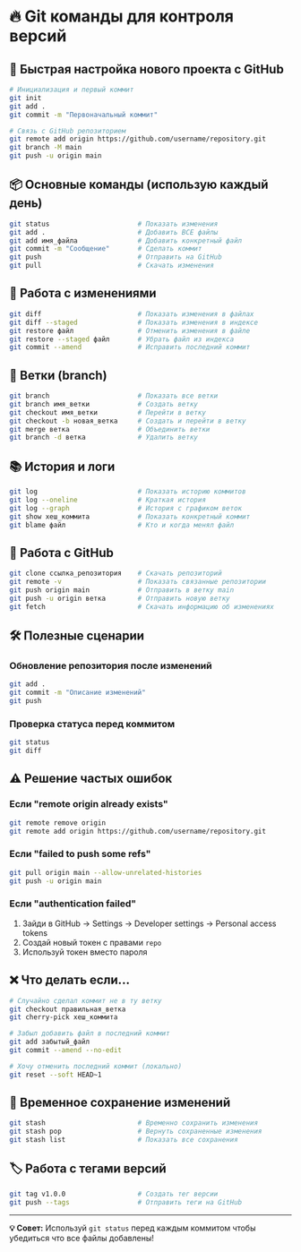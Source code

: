# 🔥 Git команды для контроля версий

## 🚀 Быстрая настройка нового проекта с GitHub
```bash
# Инициализация и первый коммит
git init
git add .
git commit -m "Первоначальный коммит"

# Связь с GitHub репозиторием
git remote add origin https://github.com/username/repository.git
git branch -M main
git push -u origin main
```

## 📦 Основные команды (использую каждый день)
```bash
git status                      # Показать изменения
git add .                       # Добавить ВСЕ файлы
git add имя_файла               # Добавить конкретный файл
git commit -m "Сообщение"       # Сделать коммит
git push                        # Отправить на GitHub
git pull                        # Скачать изменения
```

## 📝 Работа с изменениями
```bash
git diff                        # Показать изменения в файлах
git diff --staged               # Показать изменения в индексе
git restore файл                # Отменить изменения в файле
git restore --staged файл       # Убрать файл из индекса
git commit --amend              # Исправить последний коммит
```

## 🌿 Ветки (branch)
```bash
git branch                      # Показать все ветки
git branch имя_ветки            # Создать ветку
git checkout имя_ветки          # Перейти в ветку
git checkout -b новая_ветка     # Создать и перейти в ветку
git merge ветка                 # Объединить ветки
git branch -d ветка             # Удалить ветку
```

## 📚 История и логи
```bash
git log                         # Показать историю коммитов
git log --oneline               # Краткая история
git log --graph                 # История с графиком веток
git show хеш_коммита            # Показать конкретный коммит
git blame файл                  # Кто и когда менял файл
```

## 🚀 Работа с GitHub
```bash
git clone ссылка_репозитория    # Скачать репозиторий
git remote -v                   # Показать связанные репозитории
git push origin main            # Отправить в ветку main
git push -u origin ветка        # Отправить новую ветку
git fetch                       # Скачать информацию об изменениях
```

## 🛠 Полезные сценарии

### Обновление репозитория после изменений
```bash
git add .
git commit -m "Описание изменений"
git push
```

### Проверка статуса перед коммитом
```bash
git status
git diff
```

## ⚠️ Решение частых ошибок

### Если "remote origin already exists"
```bash
git remote remove origin
git remote add origin https://github.com/username/repository.git
```

### Если "failed to push some refs"
```bash
git pull origin main --allow-unrelated-histories
git push -u origin main
```

### Если "authentication failed"
1. Зайди в GitHub → Settings → Developer settings → Personal access tokens
2. Создай новый токен с правами `repo`
3. Используй токен вместо пароля

## ❌ Что делать если...
```bash
# Случайно сделал коммит не в ту ветку
git checkout правильная_ветка
git cherry-pick хеш_коммита

# Забыл добавить файл в последний коммит
git add забытый_файл
git commit --amend --no-edit

# Хочу отменить последний коммит (локально)
git reset --soft HEAD~1
```

## 💾 Временное сохранение изменений
```bash
git stash                       # Временно сохранить изменения
git stash pop                   # Вернуть сохраненные изменения
git stash list                  # Показать все сохранения
```

## 🏷️ Работа с тегами версий
```bash
git tag v1.0.0                  # Создать тег версии
git push --tags                 # Отправить теги на GitHub
```

---

**💡 Совет:** Используй `git status` перед каждым коммитом чтобы убедиться что все файлы добавлены!